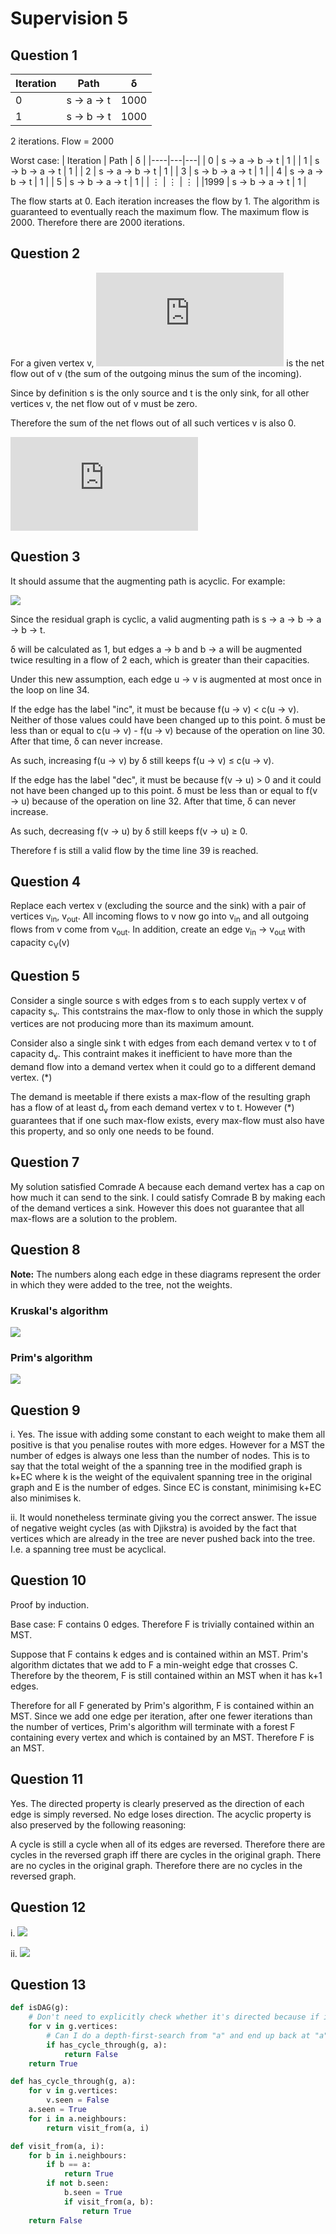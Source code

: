 # Supervision 5

## Question 1

| Iteration | Path                | &delta; |
|-----------|---------------------|---------|
| 0         | s &rarr; a &rarr; t | 1000    |
| 1         | s &rarr; b &rarr; t | 1000    |

2 iterations. Flow = 2000

Worst case:
| Iteration | Path | &delta; |
|----|---|---|
| 0 | s &rarr; a &rarr; b &rarr; t | 1 |
| 1 | s &rarr; b &rarr; a &rarr; t | 1 |
| 2 | s &rarr; a &rarr; b &rarr; t | 1 |
| 3 | s &rarr; b &rarr; a &rarr; t | 1 |
| 4 | s &rarr; a &rarr; b &rarr; t | 1 |
| 5 | s &rarr; b &rarr; a &rarr; t | 1 |
| &vellip; | &vellip; | &vellip; |
|1999 | s &rarr; b &rarr; a &rarr; t | 1 |

The flow starts at 0. Each iteration increases the flow by 1. The algorithm is guaranteed to eventually reach the maximum flow. The maximum flow is 2000. Therefore there are 2000 iterations.

## Question 2

For a given vertex v, 
![](https://latex.codecogs.com/svg.latex?%5Csum_%7Bw%7Df%28v%5Crightarrow%20w%29%20-%5Csum_%7Bu%7D%20f%28u%20%5Crightarrow%20v%29) is the net flow out of v (the sum of the outgoing minus the sum of the incoming).

Since by definition s is the only source and t is the only sink, for all other vertices v, the net flow out of v must be zero.

Therefore the sum of the net flows out of all such vertices v is also 0.

![](https://latex.codecogs.com/gif.latex?%5Ctextrm%7Bvalue%7D%28f%29%20%5C%5C%20%3D%20%5Csum_%7Bw%7Df%28s%5Crightarrow%20w%29%20-%5Csum_%7Bu%7D%20f%28u%20%5Crightarrow%20s%29%20%5C%5C%20%3D%20%5Cleft%20%28%20%5Csum_%7Bw%7Df%28s%5Crightarrow%20w%29%20-%5Csum_%7Bu%7D%20f%28u%20%5Crightarrow%20s%29%20%5Cright%20%29%20&plus;%20%5Cleft%20%28%20%5Csum_%7Bv%5Cneq%20s%2Ct%7D%20%5Cleft%20%28%5Csum_%7Bw%7Df%28v%5Crightarrow%20w%29%20-%5Csum_%7Bu%7D%20f%28u%20%5Crightarrow%20v%29%20%5Cright%20%29%5Cright%20%29%20%5C%5C%20%3D%20%5Csum_%7Bv%5Cneq%20t%7D%20%5Cleft%20%28%5Csum_%7Bw%7Df%28v%5Crightarrow%20w%29%20-%5Csum_%7Bu%7D%20f%28u%20%5Crightarrow%20v%29%20%5Cright%20%29%20%5C%5C%20%3D%20%5Cleft%20%28%5Csum_%7Bv%7D%20%5Cleft%20%28%5Csum_%7Bw%7Df%28v%5Crightarrow%20w%29%20-%5Csum_%7Bu%7D%20f%28u%20%5Crightarrow%20v%29%20%5Cright%20%29%20%5Cright%20%29%20-%20%5Cleft%20%28%5Csum_%7Bw%7Df%28t%5Crightarrow%20w%29%20-%5Csum_%7Bu%7D%20f%28u%20%5Crightarrow%20t%29%20%5Cright%20%29%20%5C%5C%20%3D%20%5Csum_%7Bu%7D%20f%28u%20%5Crightarrow%20t%29%20-%20%5Csum_%7Bw%7Df%28t%5Crightarrow%20w%29)

## Question 3

It should assume that the augmenting path is acyclic. For example:

![](https://raw.githubusercontent.com/slippedandmissed/Supervisions/master/Algorithms/Supervision%205/img/3.svg)

Since the residual graph is cyclic, a valid augmenting path is s &rarr; a &rarr; b &rarr; a &rarr; b  &rarr; t.

&delta; will be calculated as 1, but edges a &rarr; b and b &rarr; a will be augmented twice resulting in a flow of 2 each, which is greater than their capacities.

Under this new assumption, each edge u &rarr; v is augmented at most once in the loop on line 34.

If the edge has the label "inc", it must be because f(u &rarr; v) < c(u &rarr; v). Neither of those values could have been changed up to this point. &delta; must be less than or equal to c(u &rarr; v) - f(u &rarr; v) because of the operation on line 30. After that time, &delta; can never increase.

As such, increasing f(u &rarr; v) by &delta; still keeps f(u &rarr; v) &leq; c(u &rarr; v).

If the edge has the label "dec", it must be because f(v &rarr; u) > 0 and it could not have been changed up to this point. &delta; must be less than or equal to f(v &rarr; u) because of the operation on line 32. After that time, &delta; can never increase.

As such, decreasing f(v &rarr; u) by &delta; still keeps f(v &rarr; u) &geq; 0.

Therefore f is still a valid flow by the time line 39 is reached.

## Question 4

Replace each vertex v (excluding the source and the sink) with a pair of vertices v<sub>in</sub>, v<sub>out</sub>. All incoming flows to v now go into v<sub>in</sub> and all outgoing flows from v come from v<sub>out</sub>. In addition, create an edge v<sub>in</sub> &rarr; v<sub>out</sub> with capacity c<sub>V</sub>(v)

## Question 5

Consider a single source s with edges from s to each supply vertex v of capacity s<sub>v</sub>. This contstrains the max-flow to only those in which the supply vertices are not producing more than its maximum amount.

Consider also a single sink t with edges from each demand vertex v to t of capacity d<sub>v</sub>. This contraint makes it inefficient to have more than the demand flow into a demand vertex when it could go to a different demand vertex. (*)

The demand is meetable if there exists a max-flow of the resulting graph has a flow of at least d<sub>v</sub> from each demand vertex v to t. However (*) guarantees that if one such max-flow exists, every max-flow must also have this property, and so only one needs to be found.

## Question 7

My solution satisfied Comrade A because each demand vertex has a cap on how much it can send to the sink. I could satisfy Comrade B by making each of the demand vertices a sink. However this does not guarantee that all max-flows are a solution to the problem.

## Question 8

<b>Note:</b> The numbers along each edge in these diagrams represent the order in which they were added to the tree, not the weights.

### Kruskal's algorithm
![](https://raw.githubusercontent.com/slippedandmissed/Supervisions/master/Algorithms/Supervision%205/img/8.1.svg)


### Prim's algorithm
![](https://raw.githubusercontent.com/slippedandmissed/Supervisions/master/Algorithms/Supervision%205/img/8.1.svg)

## Question 9

i.
    Yes. The issue with adding some constant to each weight to make them all positive is that you penalise routes with more edges. However for a MST the number of edges is always one less than the number of nodes. This is to say that the total weight of the a spanning tree in the modified graph is k+EC where k is the weight of the equivalent spanning tree in the original graph and E is the number of edges. Since EC is constant, minimising k+EC also minimises k.

ii.
    It would nonetheless terminate giving you the correct answer. The issue of negative weight cycles (as with Djikstra) is avoided by the fact that vertices which are already in the tree are never pushed back into the tree. I.e. a spanning tree must be acyclical.

## Question 10

Proof by induction.

Base case: F contains 0 edges. Therefore F is trivially contained within an MST.

Suppose that F contains k edges and is contained within an MST. Prim's algorithm dictates that we add to F a min-weight edge that crosses C. Therefore by the theorem, F is still contained within an MST when it has k+1 edges.

Therefore for all F generated by Prim's algorithm, F is contained within an MST. Since we add one edge per iteration, after one fewer iterations than the number of vertices, Prim's algorithm will terminate with a forest F containing every vertex and which is contained by an MST. Therefore F is an MST.

## Question 11

Yes. The directed property is clearly preserved as the direction of each edge is simply reversed. No edge loses direction. The acyclic property is also preserved by the following reasoning:

A cycle is still a cycle when all of its edges are reversed. Therefore there are cycles in the reversed graph iff there are cycles in the original graph. There are no cycles in the original graph. Therefore there are no cycles in the reversed graph.

## Question 12

i.
    ![](https://raw.githubusercontent.com/slippedandmissed/Supervisions/master/Algorithms/Supervision%205/img/12.1.png)

ii.
    ![](https://raw.githubusercontent.com/slippedandmissed/Supervisions/master/Algorithms/Supervision%205/img/12.2.png)

## Question 13

```python
def isDAG(g):
    # Don't need to explicitly check whether it's directed because if it's undirected it's cyclical by definition.
    for v in g.vertices:
        # Can I do a depth-first-search from "a" and end up back at "a"?
        if has_cycle_through(g, a):
            return False
    return True

def has_cycle_through(g, a):
    for v in g.vertices:
        v.seen = False
    a.seen = True
    for i in a.neighbours:
        return visit_from(a, i)

def visit_from(a, i):
    for b in i.neighbours:
        if b == a:
            return True
        if not b.seen:
            b.seen = True
            if visit_from(a, b):
                return True
    return False
```